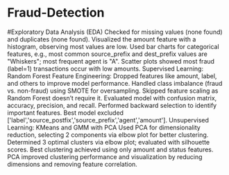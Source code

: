# Fraud-Detection
#Exploratory Data Analysis (EDA)
Checked for missing values (none found) and duplicates (none found).
Visualized the amount feature with a histogram, observing most values are low.
Used bar charts for categorical features, e.g., most common source_prefix and dest_prefix values are "Whiskers"; most frequent agent is "A".
Scatter plots showed most fraud (label=1) transactions occur with low amounts.
Supervised Learning: Random Forest
Feature Engineering: Dropped features like amount, label, and others to improve model performance.
Handled class imbalance (fraud vs. non-fraud) using SMOTE for oversampling.
Skipped feature scaling as Random Forest doesn’t require it.
Evaluated model with confusion matrix, accuracy, precision, and recall.
Performed backward selection to identify important features.
Best model excluded ['label','source_postfix','source_prefix','agent','amount'].
Unsupervised Learning: KMeans and GMM with PCA
Used PCA for dimensionality reduction, selecting 2 components via elbow plot for better clustering.
Determined 3 optimal clusters via elbow plot; evaluated with silhouette scores.
Best clustering achieved using only amount and status features.
PCA improved clustering performance and visualization by reducing dimensions and removing feature correlation.
